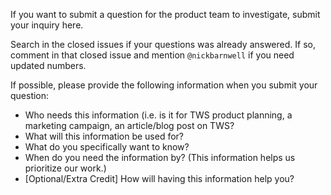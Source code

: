 If you want to submit a question for the product team to investigate, submit your inquiry here.

Search in the closed issues if your questions was already answered. If so, comment in that closed issue and mention `@nickbarnwell` if you need updated numbers.

If possible, please provide the following information when you submit your question:

  * Who needs this information (i.e. is it for TWS product planning, a marketing campaign, an article/blog post on TWS?
  * What will this information be used for?
  * What do you specifically want to know?
  * When do you need the information by? (This information helps us prioritize our work.)
  * [Optional/Extra Credit] How will having this information help you?
